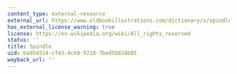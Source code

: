 ```yaml
---
content_type: external-resource
external_url: https://www.oldbookillustrations.com/dictionary/s/spindle
has_external_license_warning: true
license: https://en.wikipedia.org/wiki/All_rights_reserved
status: ''
title: Spindle
uid: ba95d334-cf43-4c69-972d-7bed5b828b85
wayback_url: ''
---
```

